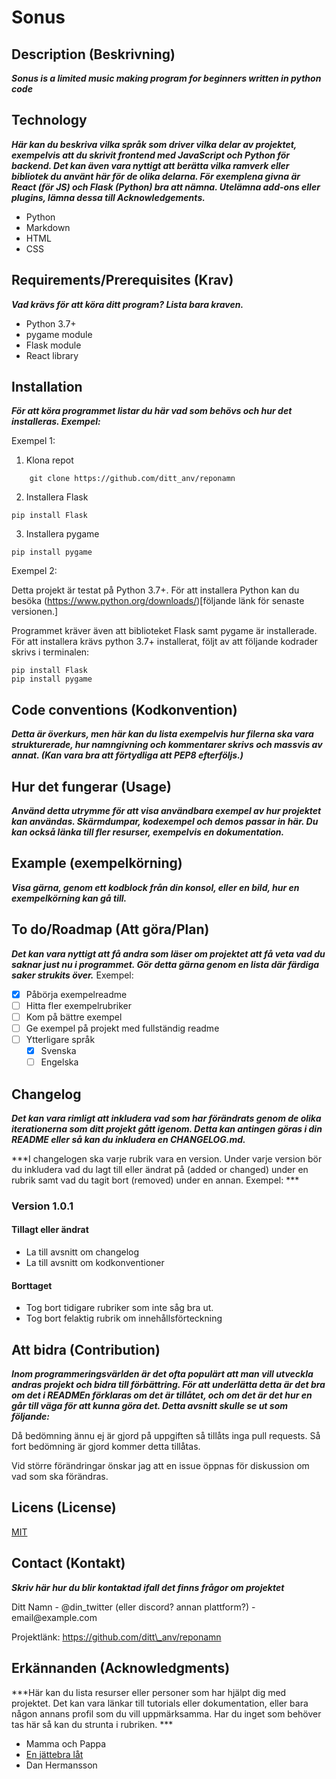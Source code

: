 Sonus
============================================

Description (Beskrivning)
-------------------------

***Sonus is a limited music making program for beginners written in python code***


Technology
-----------------------------------------------------------------------

***Här kan du beskriva vilka språk som driver vilka delar av projektet,
exempelvis att du skrivit frontend med JavaScript och Python för
backend. Det kan även vara nyttigt att berätta vilka ramverk eller
bibliotek du använt här för de olika delarna. För exemplena givna är
React (för JS) och Flask (Python) bra att nämna. Utelämna add-ons eller
plugins, lämna dessa till Acknowledgements.***

-   Python
-   Markdown
-   HTML
-   CSS

Requirements/Prerequisites (Krav)
---------------------------------

***Vad krävs för att köra ditt program? Lista bara kraven.***

-   Python 3.7+
-   pygame module
-   Flask module
-   React library

Installation
------------

***För att köra programmet listar du här vad som behövs och hur det
installeras. Exempel:***

Exempel 1:

1.  Klona repot

``` {.cmd}
    git clone https://github.com/ditt_anv/reponamn
```

2.  Installera Flask

``` {.cmd}
pip install Flask
```

3.  Installera pygame

``` {.cmd}
pip install pygame
```

Exempel 2:

Detta projekt är testat på Python 3.7+. För att installera Python kan du
besöka (https://www.python.org/downloads/)\[följande länk för senaste
versionen.\]

Programmet kräver även att biblioteket Flask samt pygame är
installerade. För att installera krävs python 3.7+ installerat, följt av
att följande kodrader skrivs i terminalen:

``` {.cmd}
pip install Flask
pip install pygame
```

Code conventions (Kodkonvention)
--------------------------------

***Detta är överkurs, men här kan du lista exempelvis hur filerna ska
vara strukturerade, hur namngivning och kommentarer skrivs och massvis
av annat. (Kan vara bra att förtydliga att PEP8 efterföljs.)***

Hur det fungerar (Usage)
------------------------

***Använd detta utrymme för att visa användbara exempel av hur projektet
kan användas. Skärmdumpar, kodexempel och demos passar in här. Du kan
också länka till fler resurser, exempelvis en dokumentation.***

Example (exempelkörning)
------------------------

***Visa gärna, genom ett kodblock från din konsol, eller en bild, hur en
exempelkörning kan gå till.***

To do/Roadmap (Att göra/Plan)
-----------------------------

***Det kan vara nyttigt att få andra som läser om projektet att få veta
vad du saknar just nu i programmet. Gör detta gärna genom en lista där
färdiga saker strukits över.*** Exempel:

-   [x] Påbörja exempelreadme
-   [ ] Hitta fler exempelrubriker
-   [ ] Kom på bättre exempel
-   [ ] Ge exempel på projekt med fullständig readme
-   [ ] Ytterligare språk
    -   [x] Svenska
    -   [ ] Engelska

Changelog
---------

***Det kan vara rimligt att inkludera vad som har förändrats genom de
olika iterationerna som ditt projekt gått igenom. Detta kan antingen
göras i din README eller så kan du inkludera en CHANGELOG.md.***

***I changelogen ska varje rubrik vara en version. Under varje version
bör du inkludera vad du lagt till eller ändrat på (added or changed)
under en rubrik samt vad du tagit bort (removed) under en annan.
Exempel: ***

### Version 1.0.1

#### Tillagt eller ändrat

-   La till avsnitt om changelog
-   La till avsnitt om kodkonventioner

#### Borttaget

-   Tog bort tidigare rubriker som inte såg bra ut.
-   Tog bort felaktig rubrik om innehållsförteckning

Att bidra (Contribution)
------------------------

***Inom programmeringsvärlden är det ofta populärt att man vill utveckla
andras projekt och bidra till förbättring. För att underlätta detta är
det bra om det i READMEn förklaras om det är tillåtet, och om det är det
hur en går till väga för att kunna göra det. Detta avsnitt skulle se ut
som följande:***

Då bedömning ännu ej är gjord på uppgiften så tillåts inga pull
requests. Så fort bedömning är gjord kommer detta tillåtas.

Vid större förändringar önskar jag att en issue öppnas för diskussion om
vad som ska förändras.

Licens (License)
----------------

[MIT](https://choosealicense.com/licenses/mit/)

Contact (Kontakt)
-----------------

***Skriv här hur du blir kontaktad ifall det finns frågor om
projektet***

Ditt Namn - @din_twitter (eller discord? annan plattform?) -
email\@example.com

Projektlänk: https://github.com/ditt\_anv/reponamn

Erkännanden (Acknowledgments)
-----------------------------

***Här kan du lista resurser eller personer som har hjälpt dig med
projektet. Det kan vara länkar till tutorials eller dokumentation, eller
bara någon annans profil som du vill uppmärksamma. Har du inget som
behöver tas här så kan du strunta i rubriken. ***

-   Mamma och Pappa
-   [En jättebra låt](https://www.youtube.com/watch?v=cvh0nX08nRw)
-   Dan Hermansson
